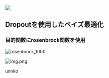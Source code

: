 <img src="https://img.shields.io/badge/-Python-3776AB.svg?logo=python&style=flat-square">


## Dropoutを使用したベイズ最適化

### 目的関数にrosenbrock関数を使用

![rosenbrock_1000](https://github.com/user-attachments/assets/64bba941-74e8-4066-af6a-18233a1c3d03)

![img.png](img/img.png)

unnko
